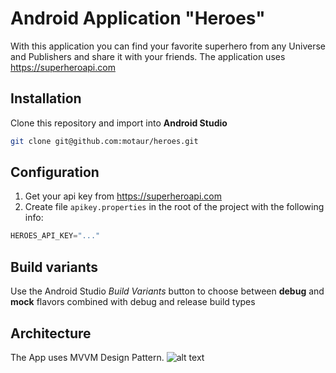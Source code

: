 # Android Application "Heroes"

With this application you can find your favorite superhero from any Universe and Publishers and share it with your friends.
The application uses https://superheroapi.com


## Installation
Clone this repository and import into **Android Studio**
```bash
git clone git@github.com:motaur/heroes.git
```

## Configuration
1. Get your api key from https://superheroapi.com
2. Create file `apikey.properties` in the root of the project with the following info:
```gradle
HEROES_API_KEY="..."
```


## Build variants
Use the Android Studio *Build Variants* button to choose between **debug** and **mock** flavors combined with debug and release build types

## Architecture
The App uses MVVM Design Pattern.
![alt text](https://github.com/motaur/Heroes/blob/master/arch.png?raw=true)
